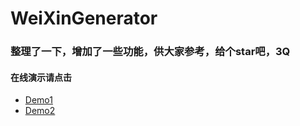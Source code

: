 # WeiXinGenerator
### 整理了一下，增加了一些功能，供大家参考，给个star吧，3Q
#### 在线演示请点击 
 * [Demo1](https://mrwalie.github.io/WeiXinGenerator/index.html) 
 * [Demo2](https://mrwalie.github.io/WeiXinGenerator/放大音量打开.html)
